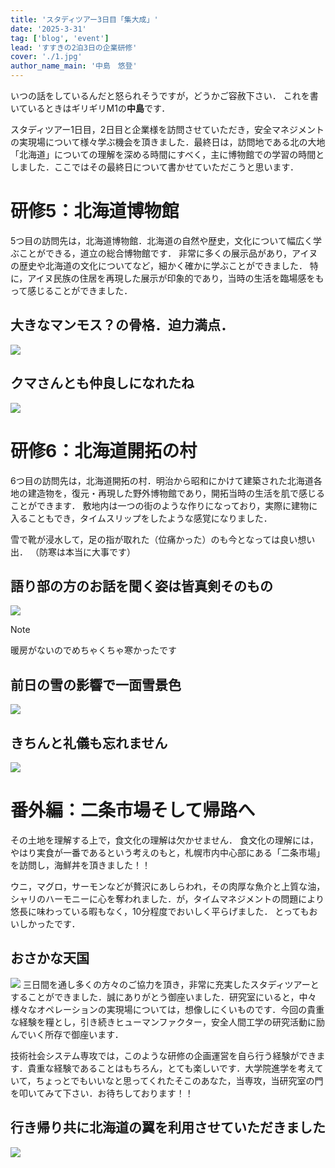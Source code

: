 ```yaml
---
title: 'スタディツアー3日目「集大成」'
date: '2025-3-31'
tag: ['blog', 'event']
lead: 'すすきの2泊3日の企業研修'
cover: './1.jpg'
author_name_main: '中島　悠登'
---
```


いつの話をしているんだと怒られそうですが，どうかご容赦下さい．
これを書いているときはギリギリM1の**中島**です．

スタディツアー1日目，2日目と企業様を訪問させていただき，安全マネジメントの実現場について様々学ぶ機会を頂きました．最終日は，訪問地である北の大地「北海道」についての理解を深める時間にすべく，主に博物館での学習の時間としました．ここではその最終日について書かせていただこうと思います．

# 研修5：北海道博物館

5つ目の訪問先は，北海道博物館．北海道の自然や歴史，文化について幅広く学ぶことができる，道立の総合博物館です．
非常に多くの展示品があり，アイヌの歴史や北海道の文化についてなど，細かく確かに学ぶことができました．
特に，アイヌ民族の住居を再現した展示が印象的であり，当時の生活を臨場感をもって感じることができました．

## 大きなマンモス？の骨格．迫力満点．

![](./2.jpg)

## クマさんとも仲良しになれたね

![](./3.jpg)

# 研修6：北海道開拓の村

6つ目の訪問先は，北海道開拓の村．明治から昭和にかけて建築された北海道各地の建造物を，復元・再現した野外博物館であり，開拓当時の生活を肌で感じることができます．
敷地内は一つの街のような作りになっており，実際に建物に入ることもでき，タイムスリップをしたような感覚になりました．

雪で靴が浸水して，足の指が取れた（位痛かった）のも今となっては良い想い出．
（防寒は本当に大事です）

## 語り部の方のお話を聞く姿は皆真剣そのもの

![](./4.jpg)

> [!NOTE]
> 暖房がないのでめちゃくちゃ寒かったです

## 前日の雪の影響で一面雪景色

![](./5.jpg)

## きちんと礼儀も忘れません

![](./6.jpg)

# 番外編：二条市場そして帰路へ

その土地を理解する上で，食文化の理解は欠かせません．
食文化の理解には，やはり実食が一番であるという考えのもと，札幌市内中心部にある「二条市場」を訪問し，海鮮丼を頂きました！！

ウニ，マグロ，サーモンなどが贅沢にあしらわれ，その肉厚な魚介と上質な油，シャリのハーモニーに心を奪われました．が，タイムマネジメントの問題により悠長に味わっている暇もなく，10分程度でおいしく平らげました．
とってもおいしかったです．

## おさかな天国

![](./7.jpg)
三日間を通し多くの方々のご協力を頂き，非常に充実したスタディツアーとすることができました．誠にありがとう御座いました．研究室にいると，中々様々なオペレーションの実現場については，想像しにくいものです．今回の貴重な経験を糧とし，引き続きヒューマンファクター，安全人間工学の研究活動に励んでいく所存で御座います．

技術社会システム専攻では，このような研修の企画運営を自ら行う経験ができます．貴重な経験であることはもちろん，とても楽しいです．大学院進学を考えていて，ちょっとでもいいなと思ってくれたそこのあなた，当専攻，当研究室の門を叩いてみて下さい．お待ちしております！！

## 行き帰り共に北海道の翼を利用させていただきました

![](./8.jpg)
